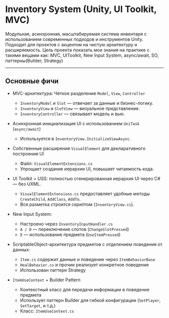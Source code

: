 # Inventory System (Unity, UI Toolkit, MVC)

Модульная, асинхронная, масштабируемая система инвентаря с использованием современных подходов и инструментов Unity. Подходит для проектов с акцентом на чистую архитектуру и расширяемость. Цель проекта показать мои знания на практике с такими вещами как: MVC, UIToolkit, New Input System, async/await, SO, паттерны(Builder, Strategy)

---

## Основные фичи

- MVC-архитектура: Чёткое разделение `Model`, `View`, `Controller`
  - `InventoryModel` и `Slot` — отвечает за данные и бизнес-логику.
  - `InventoryView` и `SlotView` — визуальное представление.
  - `InventoryController` — связывает модель и вью.

- Асинхронная инициализация UI с использованием `UniTask` (`async/await`)
  - Используется в `InventoryView.InitializeViewAsync`.

- Собственные расширения `VisualElement` для декларативного построения UI
  - Файл: `VisualElementExtensions.cs`
  - Упрощает создание иерархии UI, повышает читаемость кода.
 
- UI Toolkit + USS: полностью сгенерированная иерархия UI через C# — без UXML.
  - `VisualElementExtensions.cs` предоставляет удобные методы `CreateChild`, `AddClass`, `AddTo`.
  - Вся разметка строится скриптом (`InventoryView.cs`).

- New Input System:
  - Настроено через `InventoryInputHandler.cs`
  - `A / D` — переключение слотов (`ChangeSlotPressed`)
  - `E` — использование предмета (`UseItemPressed`)

- ScriptableObject-архитектура предметов с отделением поведения от данных:
  - `Item.cs` содержит данные и поведение через `ItemBehaviorBase`
  - `HealBehavior.cs` и прочии реализует конкретное поведение
  - Использован паттерн Strategy

- `ItemUseContext` + Builder Pattern
  - Контекстный класс для передачи информации в поведение предмета
  - Использует паттерн Builder для гибкой конфигурации (`SetPlayer`, `SetTarget`, и т.д.)
  - Класс: `ItemUseContext.cs`


 
